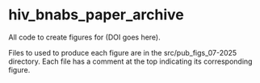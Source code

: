 # hiv_bnabs_paper_archive
All code to create figures for (DOI goes here).

Files to used to produce each figure are in the src/pub_figs_07-2025 directory. Each file has a comment at the top
indicating its corresponding figure.
